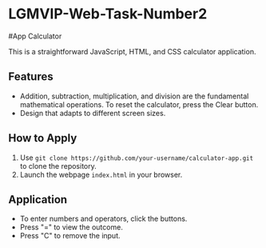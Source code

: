 # LGMVIP-Web-Task-Number2
#App Calculator

This is a straightforward JavaScript, HTML, and CSS calculator application.

## Features

- Addition, subtraction, multiplication, and division are the fundamental mathematical operations.
To reset the calculator, press the Clear button.
- Design that adapts to different screen sizes.

## How to Apply

1. Use `git clone https://github.com/your-username/calculator-app.git` to clone the repository.
2. Launch the webpage `index.html` in your browser.

## Application

- To enter numbers and operators, click the buttons.
- Press "=" to view the outcome.
- Press "C" to remove the input.


